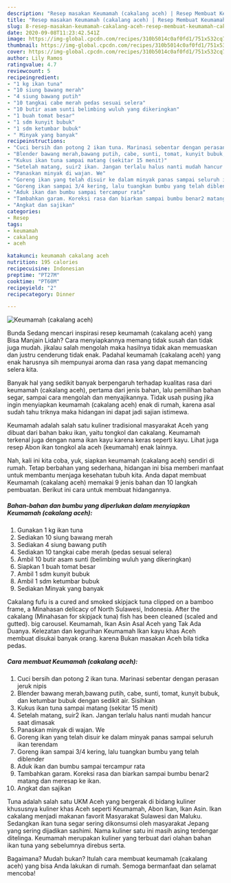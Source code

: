 ```yaml
---
description: "Resep masakan Keumamah (cakalang aceh) | Resep Membuat Keumamah (cakalang aceh) Yang Mudah Dan Praktis"
title: "Resep masakan Keumamah (cakalang aceh) | Resep Membuat Keumamah (cakalang aceh) Yang Mudah Dan Praktis"
slug: 8-resep-masakan-keumamah-cakalang-aceh-resep-membuat-keumamah-cakalang-aceh-yang-mudah-dan-praktis
date: 2020-09-08T11:23:42.541Z
image: https://img-global.cpcdn.com/recipes/310b5014c0af0fd1/751x532cq70/keumamah-cakalang-aceh-foto-resep-utama.jpg
thumbnail: https://img-global.cpcdn.com/recipes/310b5014c0af0fd1/751x532cq70/keumamah-cakalang-aceh-foto-resep-utama.jpg
cover: https://img-global.cpcdn.com/recipes/310b5014c0af0fd1/751x532cq70/keumamah-cakalang-aceh-foto-resep-utama.jpg
author: Lily Ramos
ratingvalue: 4.7
reviewcount: 5
recipeingredient:
- "1 kg ikan tuna"
- "10 siung bawang merah"
- "4 siung bawang putih"
- "10 tangkai cabe merah pedas sesuai selera"
- "10 butir asam sunti belimbing wuluh yang dikeringkan"
- "1 buah tomat besar"
- "1 sdm kunyit bubuk"
- "1 sdm ketumbar bubuk"
- " Minyak yang banyak"
recipeinstructions:
- "Cuci bersih dan potong 2 ikan tuna. Marinasi sebentar dengan perasan jeruk nipis"
- "Blender bawang merah,bawang putih, cabe, sunti, tomat, kunyit bubuk, dan ketumbar bubuk dengan sedikit air. Sisihkan"
- "Kukus ikan tuna sampai matang (sekitar 15 menit)"
- "Setelah matang, suir2 ikan. Jangan terlalu halus nanti mudah hancur saat dimasak"
- "Panaskan minyak di wajan. We"
- "Goreng ikan yang telah disuir ke dalam minyak panas sampai seluruh ikan terendam"
- "Goreng ikan sampai 3/4 kering, lalu tuangkan bumbu yang telah diblender"
- "Aduk ikan dan bumbu sampai tercampur rata"
- "Tambahkan garam. Koreksi rasa dan biarkan sampai bumbu benar2 matang dan meresap ke ikan."
- "Angkat dan sajikan"
categories:
- Resep
tags:
- keumamah
- cakalang
- aceh

katakunci: keumamah cakalang aceh 
nutrition: 195 calories
recipecuisine: Indonesian
preptime: "PT27M"
cooktime: "PT60M"
recipeyield: "2"
recipecategory: Dinner

---
```



![Keumamah (cakalang aceh)](https://img-global.cpcdn.com/recipes/310b5014c0af0fd1/751x532cq70/keumamah-cakalang-aceh-foto-resep-utama.jpg)

Bunda Sedang mencari inspirasi resep keumamah (cakalang aceh) yang Bisa Manjain Lidah? Cara menyiapkannya memang tidak susah dan tidak juga mudah. jikalau salah mengolah maka hasilnya tidak akan memuaskan dan justru cenderung tidak enak. Padahal keumamah (cakalang aceh) yang enak harusnya sih mempunyai aroma dan rasa yang dapat memancing selera kita.

Banyak hal yang sedikit banyak berpengaruh terhadap kualitas rasa dari keumamah (cakalang aceh), pertama dari jenis bahan, lalu pemilihan bahan segar, sampai cara mengolah dan menyajikannya. Tidak usah pusing jika ingin menyiapkan keumamah (cakalang aceh) enak di rumah, karena asal sudah tahu triknya maka hidangan ini dapat jadi sajian istimewa.

Keumamah adalah salah satu kuliner tradisional masyarakat Aceh yang dibuat dari bahan baku ikan, yaitu tongkol dan cakalang. Keumamah terkenal juga dengan nama ikan kayu karena keras seperti kayu. Lihat juga resep Abon ikan tongkol ala aceh (keumamah) enak lainnya.


Nah, kali ini kita coba, yuk, siapkan keumamah (cakalang aceh) sendiri di rumah. Tetap berbahan yang sederhana, hidangan ini bisa memberi manfaat untuk membantu menjaga kesehatan tubuh kita. Anda dapat membuat Keumamah (cakalang aceh) memakai 9 jenis bahan dan 10 langkah pembuatan. Berikut ini cara untuk membuat hidangannya.

<!--inarticleads1-->

##### Bahan-bahan dan bumbu yang diperlukan dalam menyiapkan Keumamah (cakalang aceh):

1. Gunakan 1 kg ikan tuna
1. Sediakan 10 siung bawang merah
1. Sediakan 4 siung bawang putih
1. Sediakan 10 tangkai cabe merah (pedas sesuai selera)
1. Ambil 10 butir asam sunti (belimbing wuluh yang dikeringkan)
1. Siapkan 1 buah tomat besar
1. Ambil 1 sdm kunyit bubuk
1. Ambil 1 sdm ketumbar bubuk
1. Sediakan  Minyak yang banyak


Cakalang fufu is a cured and smoked skipjack tuna clipped on a bamboo frame, a Minahasan delicacy of North Sulawesi, Indonesia. After the cakalang (Minahasan for skipjack tuna) fish has been cleaned (scaled and gutted). big carousel. Keumamah, Ikan Asin Asal Aceh yang Tak Ada Duanya. Kelezatan dan kegurihan Keumamah Ikan kayu khas Aceh membuat disukai banyak orang. karena Bukan masakan Aceh bila tidka pedas. 

<!--inarticleads2-->

##### Cara membuat Keumamah (cakalang aceh):

1. Cuci bersih dan potong 2 ikan tuna. Marinasi sebentar dengan perasan jeruk nipis
1. Blender bawang merah,bawang putih, cabe, sunti, tomat, kunyit bubuk, dan ketumbar bubuk dengan sedikit air. Sisihkan
1. Kukus ikan tuna sampai matang (sekitar 15 menit)
1. Setelah matang, suir2 ikan. Jangan terlalu halus nanti mudah hancur saat dimasak
1. Panaskan minyak di wajan. We
1. Goreng ikan yang telah disuir ke dalam minyak panas sampai seluruh ikan terendam
1. Goreng ikan sampai 3/4 kering, lalu tuangkan bumbu yang telah diblender
1. Aduk ikan dan bumbu sampai tercampur rata
1. Tambahkan garam. Koreksi rasa dan biarkan sampai bumbu benar2 matang dan meresap ke ikan.
1. Angkat dan sajikan


Tuna adalah salah satu UKM Aceh yang bergerak di bidang kuliner khususnya kuliner khas Aceh seperti Keumamah, Abon Ikan, Ikan Asin. Ikan cakalang menjadi makanan favorit Masyarakat Sulawesi dan Maluku. Sedangkan ikan tuna segar sering dikonsumsi oleh masyarakat Jepang yang sering dijadikan sashimi. Nama kuliner satu ini masih asing terdengar ditelinga. Keumamah merupakan kuliner yang terbuat dari olahan bahan ikan tuna yang sebelumnya direbus serta. 

Bagaimana? Mudah bukan? Itulah cara membuat keumamah (cakalang aceh) yang bisa Anda lakukan di rumah. Semoga bermanfaat dan selamat mencoba!
